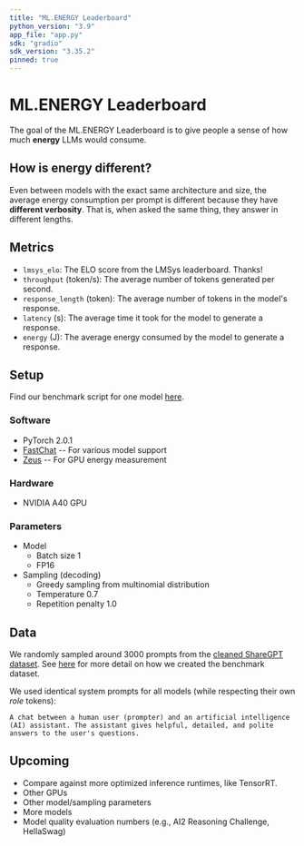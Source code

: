 ```yaml
---
title: "ML.ENERGY Leaderboard"
python_version: "3.9"
app_file: "app.py"
sdk: "gradio"
sdk_version: "3.35.2"
pinned: true
---
```


# ML.ENERGY Leaderboard

The goal of the ML.ENERGY Leaderboard is to give people a sense of how much **energy** LLMs would consume.


## How is energy different?

Even between models with the exact same architecture and size, the average energy consumption per prompt is different because they have **different verbosity**.
That is, when asked the same thing, they answer in different lengths.

## Metrics

- `lmsys_elo`: The ELO score from the LMSys leaderboard. Thanks!
- `throughput` (token/s): The average number of tokens generated per second.
- `response_length` (token): The average number of tokens in the model's response.
- `latency` (s): The average time it took for the model to generate a response.
- `energy` (J): The average energy consumed by the model to generate a response.

## Setup

Find our benchmark script for one model [here](https://github.com/ml-energy/leaderboard/blob/master/benchmark.py).

### Software

- PyTorch 2.0.1
- [FastChat](https://github.com/lm-sys/fastchat) -- For various model support
- [Zeus](https://ml.energy/zeus) -- For GPU energy measurement

### Hardware

- NVIDIA A40 GPU

### Parameters

- Model
  - Batch size 1
  - FP16
- Sampling (decoding)
  - Greedy sampling from multinomial distribution
  - Temperature 0.7
  - Repetition penalty 1.0

## Data

We randomly sampled around 3000 prompts from the [cleaned ShareGPT dataset](https://huggingface.co/datasets/anon8231489123/ShareGPT_Vicuna_unfiltered).
See [here](https://github.com/ml-energy/leaderboard/tree/master/sharegpt) for more detail on how we created the benchmark dataset.

We used identical system prompts for all models (while respecting their own *role* tokens):
```
A chat between a human user (prompter) and an artificial intelligence (AI) assistant. The assistant gives helpful, detailed, and polite answers to the user's questions.
```

## Upcoming

- Compare against more optimized inference runtimes, like TensorRT.
- Other GPUs
- Other model/sampling parameters
- More models
- Model quality evaluation numbers (e.g., AI2 Reasoning Challenge, HellaSwag)
